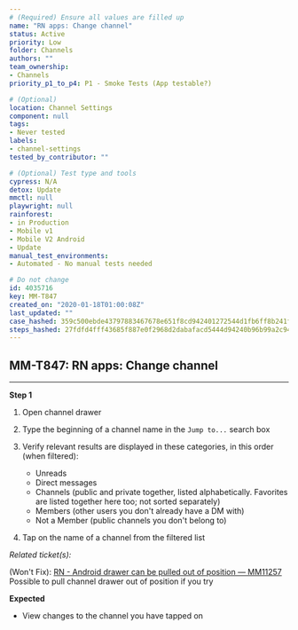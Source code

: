 ```yaml
---
# (Required) Ensure all values are filled up
name: "RN apps: Change channel"
status: Active
priority: Low
folder: Channels
authors: ""
team_ownership: 
- Channels
priority_p1_to_p4: P1 - Smoke Tests (App testable?)

# (Optional)
location: Channel Settings
component: null
tags: 
- Never tested
labels: 
- channel-settings
tested_by_contributor: ""

# (Optional) Test type and tools
cypress: N/A
detox: Update
mmctl: null
playwright: null
rainforest: 
- in Production
- Mobile v1
- Mobile V2 Android
- Update
manual_test_environments: 
- Automated - No manual tests needed

# Do not change
id: 4035716
key: MM-T847
created_on: "2020-01-18T01:00:08Z"
last_updated: ""
case_hashed: 359c500ebde43797883467678e651f8cd942401272544d1fb6ff8b241f7a2f4d955484191152a12d82541cc7ea26726e
steps_hashed: 27fdfd4fff43685f887e0f2968d2dabafacd5444d94240b96b99a2c94c3a9f3cce8f1d6bfd0d397a1ae2946c81d0a216
---
```


<!-- (Auto-generated) Based on frontmatter's "key" and "name" -->

## MM-T847: RN apps: Change channel

---

**Step 1**

1. Open channel drawer

2. Type the beginning of a channel name in the `Jump to...` search box

3. Verify relevant results are displayed in these categories, in this order (when filtered):

   - Unreads
   - Direct messages
   - Channels (public and private together, listed alphabetically. Favorites are listed together here too; not sorted separately)
   - Members (other users you don't already have a DM with)
   - Not a Member (public channels you don't belong to)

4. Tap on the name of a channel from the filtered list

_Related ticket(s):_

(Won't Fix): [RN - Android drawer can be pulled out of position — MM11257](https://mattermost.atlassian.net/browse/MM-11257) Possible to pull channel drawer out of position if you try

**Expected**

- View changes to the channel you have tapped on
